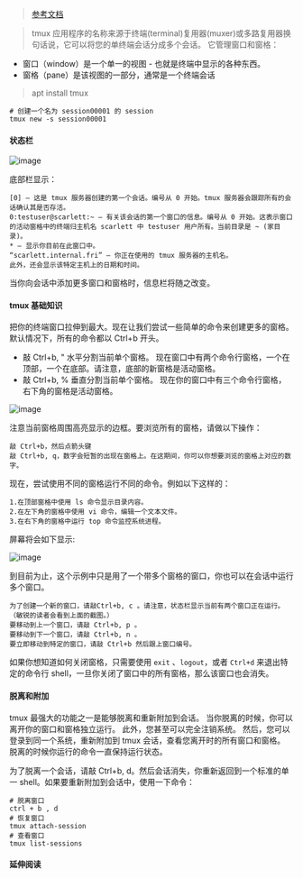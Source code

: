 > [参考文档](https://www.cnblogs.com/kevingrace/p/6496899.html)

> tmux 应用程序的名称来源于终端(terminal)复用器(muxer)或多路复用器换句话说，它可以将您的单终端会话分成多个会话。 它管理窗口和窗格：

- 窗口（window）是一个单一的视图 - 也就是终端中显示的各种东西。
- 窗格（pane）是该视图的一部分，通常是一个终端会话

> apt install tmux

    # 创建一个名为 session00001 的 session
    tmux new -s session00001

#### 状态栏

![image](http://oj74t8laa.bkt.clouddn.com/md/linux/tmuxtmux-1.png)

底部栏显示：

    [0] – 这是 tmux 服务器创建的第一个会话。编号从 0 开始。tmux 服务器会跟踪所有的会话确认其是否存活。
    0:testuser@scarlett:~ – 有关该会话的第一个窗口的信息。编号从 0 开始。这表示窗口的活动窗格中的终端归主机名 scarlett 中 testuser 用户所有。当前目录是 ~ (家目录)。
    * – 显示你目前在此窗口中。
    “scarlett.internal.fri” – 你正在使用的 tmux 服务器的主机名。
    此外，还会显示该特定主机上的日期和时间。

当你向会话中添加更多窗口和窗格时，信息栏将随之改变。

#### tmux 基础知识

把你的终端窗口拉伸到最大。现在让我们尝试一些简单的命令来创建更多的窗格。默认情况下，所有的命令都以 Ctrl+b 开头。

- 敲 Ctrl+b, " 水平分割当前单个窗格。 现在窗口中有两个命令行窗格，一个在顶部，一个在底部。请注意，底部的新窗格是活动窗格。
- 敲 Ctrl+b, % 垂直分割当前单个窗格。 现在你的窗口中有三个命令行窗格，右下角的窗格是活动窗格。

![image](http://oj74t8laa.bkt.clouddn.com/md/linux/tmuxtmux-2.png)

注意当前窗格周围高亮显示的边框。要浏览所有的窗格，请做以下操作：

    敲 Ctrl+b，然后点箭头键
    敲 Ctrl+b, q，数字会短暂的出现在窗格上。在这期间，你可以你想要浏览的窗格上对应的数字。
    
现在，尝试使用不同的窗格运行不同的命令。例如以下这样的：

    1.在顶部窗格中使用 ls 命令显示目录内容。
    2.在左下角的窗格中使用 vi 命令，编辑一个文本文件。
    3.在右下角的窗格中运行 top 命令监控系统进程。
屏幕将会如下显示:

![image](http://oj74t8laa.bkt.clouddn.com/md/linux/tmuxtmux-3.png)

到目前为止，这个示例中只是用了一个带多个窗格的窗口，你也可以在会话中运行多个窗口。

    为了创建一个新的窗口，请敲Ctrl+b, c 。请注意，状态栏显示当前有两个窗口正在运行。（敏锐的读者会看到上面的截图。）
    要移动到上一个窗口，请敲 Ctrl+b, p 。
    要移动到下一个窗口，请敲 Ctrl+b, n 。
    要立即移动到特定的窗口，请敲 Ctrl+b 然后跟上窗口编号。

如果你想知道如何关闭窗格，只需要使用 `exit` 、`logout`，或者 `Ctrl+d` 来退出特定的命令行 shell，一旦你关闭了窗口中的所有窗格，那么该窗口也会消失。



#### 脱离和附加
tmux 最强大的功能之一是能够脱离和重新附加到会话。 当你脱离的时候，你可以离开你的窗口和窗格独立运行。 此外，您甚至可以完全注销系统。 然后，您可以登录到同一个系统，重新附加到 tmux 会话，查看您离开时的所有窗口和窗格。 脱离的时候你运行的命令一直保持运行状态。

为了脱离一个会话，请敲 Ctrl+b, d。然后会话消失，你重新返回到一个标准的单一 shell。如果要重新附加到会话中，使用一下命令：
    
    # 脱离窗口
    ctrl + b , d
    # 恢复窗口
    tmux attach-session
    # 查看窗口
    tmux list-sessions
    
    
    

#### 延伸阅读

